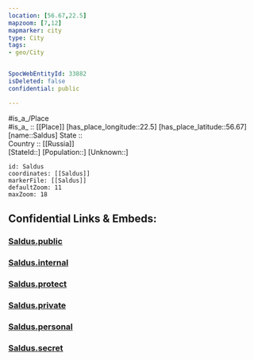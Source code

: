 ```yaml
---
location: [56.67,22.5] 
mapzoom: [7,12] 
mapmarker: city 
type: City
tags:
- geo/City


SpocWebEntityId: 33882
isDeleted: false
confidential: public

---
```

#is_a_/Place  
#is_a_ :: [[Place]] 
[has_place_longitude::22.5] 
[has_place_latitude::56.67] 
[name::Saldus] 
State ::  
Country :: [[Russia]]  
[StateId::] 
[Population::] 
[Unknown::] 


```leaflet
id: Saldus
coordinates: [[Saldus]] 
markerFile: [[Saldus]] 
defaultZoom: 11 
maxZoom: 18
```


## Confidential Links & Embeds: 

### [Saldus.public](/_public/\Earth\Continent\Europe\Europe~North\Latvia\Counties\Brocenu\CitySaldus.public.md) 

### [Saldus.internal](/_internal/\Earth\Continent\Europe\Europe~North\Latvia\Counties\Brocenu\CitySaldus.internal.md) 

### [Saldus.protect](/_protect/\Earth\Continent\Europe\Europe~North\Latvia\Counties\Brocenu\CitySaldus.protect.md) 

### [Saldus.private](/_private/\Earth\Continent\Europe\Europe~North\Latvia\Counties\Brocenu\CitySaldus.private.md) 

### [Saldus.personal](/_personal/\Earth\Continent\Europe\Europe~North\Latvia\Counties\Brocenu\CitySaldus.personal.md) 

### [Saldus.secret](/_secret/\Earth\Continent\Europe\Europe~North\Latvia\Counties\Brocenu\CitySaldus.secret.md)


